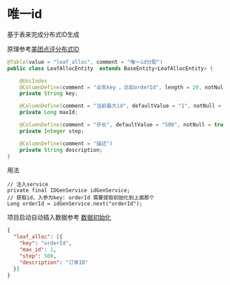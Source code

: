 # 唯一id
基于表来完成分布式ID生成

原理参考[美团点评分布式ID](https://tech.meituan.com/2017/04/21/mt-leaf.html)
```java
@Table(value = "leaf_alloc", comment = "唯一id分配")
public class LeafAllocEntity  extends BaseEntity<LeafAllocEntity> {

    @UniIndex
    @ColumnDefine(comment = "业务key ，比如orderId", length = 20, notNull = true)
    private String key;

    @ColumnDefine(comment = "当前最大id", defaultValue = "1", notNull = true)
    private Long maxId;

    @ColumnDefine(comment = "步长", defaultValue = "500", notNull = true)
    private Integer step;

    @ColumnDefine(comment = "描述")
    private String description;
}
```
用法
```
// 注入service
private final IDGenService idGenService;
// 获取id，入参为key: orderId 需要提取初始化到上面那个
Long orderId = idGenService.next("orderId");
```
项目启动自动插入数据参考 [数据初始化](/src/guide/initData.md)

```json
{
  "leaf_alloc": [{
    "key": "orderId",
    "max_id": 1,
    "step": 500,
    "description": "订单ID"
  }]
}
```